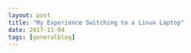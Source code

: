 ```yaml
---
layout: post
title: "My Experience Switching to a Linux Laptop"
date: 2017-11-04
tags: [generalblog]
---
```


